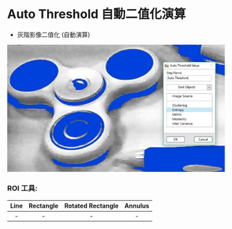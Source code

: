 # Auto Threshold 自動二值化演算

* 灰階影像二值化 \(自動演算\)

![](../../../.gitbook/assets/tu-pian-33.jpg)

### ROI 工具:

| Line | Rectangle | Rotated Rectangle | Annulus |
| :---: | :---: | :---: | :---: |
| - | - | - | - |


